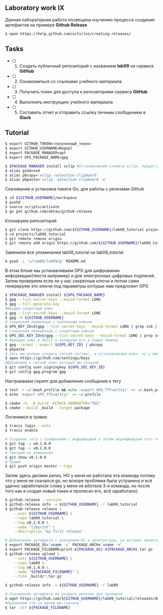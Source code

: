 ## Laboratory work IX

Данная лабораторная работа посвещена изучению процесса создания артефактов на примере **Github Release**

```sh
$ open https://help.github.com/articles/creating-releases/
```

## Tasks

- [ ] 1. Создать публичный репозиторий с названием **lab09** на сервисе **GitHub**
- [ ] 2. Ознакомиться со ссылками учебного материала
- [ ] 3. Получить токен для доступа к репозиториям сервиса **GitHub**
- [ ] 4. Выполнить инструкцию учебного материала
- [ ] 5. Составить отчет и отправить ссылку личным сообщением в **Slack**

## Tutorial

```sh
$ export GITHUB_TOKEN=<полученный_токен>
$ export GITHUB_USERNAME=Rogopl
$ export PACKAGE_MANAGER=apt
$ export GPG_PACKAGE_NAME=gpg
```

```sh
$ $PACKAGE_MANAGER install xclip #Устанавливаем утилиту xclip, предоставляющую доступ к буферу обмена Х из коммандной строки
$ alias gsed=sed
$ alias pbcopy='xclip -selection clipboard'
$ alias pbpaste='xclip -selection clipboard -o'
```
Скачивание и установка пакета Go, для работы с релизами Github
```sh
$ cd ${GITHUB_USERNAME}/workspace
$ pushd .
$ source scripts/activate
$ go get github.com/aktau/github-release
```
Клонируем репозиторий
```sh
$ git clone https://github.com/${GITHUB_USERNAME}/lab08_tutorial projects/lab09_tutorial
$ cd projects/lab09_tutorial
$ git remote remove origin
$ git remote add origin https://github.com/${GITHUB_USERNAME}/lab09_tutorial
```
Заменили все упоминания lab08_tutorial на lab09_tutorial
```sh
$ gsed -i 's/lab08/lab09/g' README.md
```
В этом блоке мы устанавливаем GPG для шифровании информации(текста например) и для электронных цифровых подписей. Затем проверяем если ли у нас секретные ключи и потом сами генерируем это ключи под параметры которые нам предложит GPG
```sh
$ $PACKAGE_MANAGER install ${GPG_PACKAGE_NAME}
$ gpg --list-secret-keys --keyid-format LONG
$ gpg --full-generate-key
#Вводим секретный ключ
$ gpg --list-secret-keys --keyid-format LONG
$ gpg -K ${GITHUB_USERNAME}
# Сохраняем перменную с публичным ключом
$ GPG_KEY_ID=$(gpg --list-secret-keys --keyid-format LONG | grep ssb | tail -1 | awk '{print $2}' | awk -F'/' '{print $2}')
# Сохраняем переменную с секретным ключом
$ GPG_SEC_KEY_ID=$(gpg --list-secret-keys --keyid-format LONG | grep sec | tail -1 | awk '{print $2}' | awk -F'/' '{print $2}')
# Выводим ключ в ASCII и копируем его в буфер обмена
$ gpg --armor --export ${GPG_KEY_ID} | pbcopy
$ pbpaste
# Зесь мы должны открыть гитхаб сеттинг, и устанавливаем ключ, но у меня open не работает и поэтому я открыл не через консоль
$ open https://github.com/settings/keys
#Добавляем к гитхаб ключ который мы создали
$ git config user.signingkey ${GPG_SEC_KEY_ID}
$ git config gpg.program gpg
```
Настраиваем скрипт для добавления сообщения к тегу
```sh
$ test -r ~/.bash_profile && echo 'export GPG_TTY=$(tty)' >> ~/.bash_profile
$ echo 'export GPG_TTY=$(tty)' >> ~/.profile
```

```sh
$ cmake -H. -B_build -DCPACK_GENERATOR="TGZ"
$ cmake --build _build --target package
```
Логинимся в трэвис
```sh
$ travis login --auto
$ travis enable
```

```sh
# Создание тега с сообщением с информацией а затем вервефеируем этот тег, тут у меня возникла идея написать сразу -s -v, но эксперементировать я не стал и дальше пошёл по туториалу
$ git tag -s v0.1.0.0
$ git tag -v v0.1.0.0
# Смотрим на изменения
$ git show v0.1.0.0
# Пушим
$ git push origin master --tags
```
Затем здесь делаем релиз, НО у меня не работала эта команда потому что у меня не скачался go, но вскоре проблема была устранена и всё удачно заработало(к слову у меня не рботала 3-я команда, но после того как я создал новый токен и прописал его, всё заработало)
```sh
$ github-release --version
$ github-release info -u ${GITHUB_USERNAME} -r lab09_tutorial
$ github-release release \
    --user ${GITHUB_USERNAME} \
    --repo lab09_tutorial \
    --tag v0.1.0.0 \
    --name "libprint" \
    --description "my first release"
```

```sh
# Добавление артефакта с указанием ОС и архитектуры, на которых происходила компиляция библиотек
$ export PACKAGE_OS=`uname -s` PACKAGE_ARCH=`uname -m` 
$ export PACKAGE_FILENAME=print-${PACKAGE_OS}-${PACKAGE_ARCH}.tar.gz
$ github-release upload \
    --user ${GITHUB_USERNAME} \
    --repo lab09 \
    --tag v0.1.0.0 \
    --name "${PACKAGE_FILENAME}" \
    --file _build/*.tar.gz
```

```sh
$ github-release info -u ${GITHUB_USERNAME} -r lab09

# Скачивание артефакта из раздела релизов для проверки
$ wget https://github.com/${GITHUB_USERNAME}/lab09_tutorial/releases/download/v0.1.0.0/${PACKAGE_FILENAME}
#Проверяем что за архив мы скачали
$ tar -ztf ${PACKAGE_FILENAME}
```

